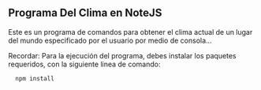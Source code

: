 ## Programa Del Clima en NoteJS

Este es un programa de comandos para obtener el clima actual
de un lugar del mundo especificado por el usuario por medio de consola...

Recordar: Para la ejecución del programa, debes instalar los paquetes
requeridos, con la siguiente linea de comando:

```
  npm install
```
